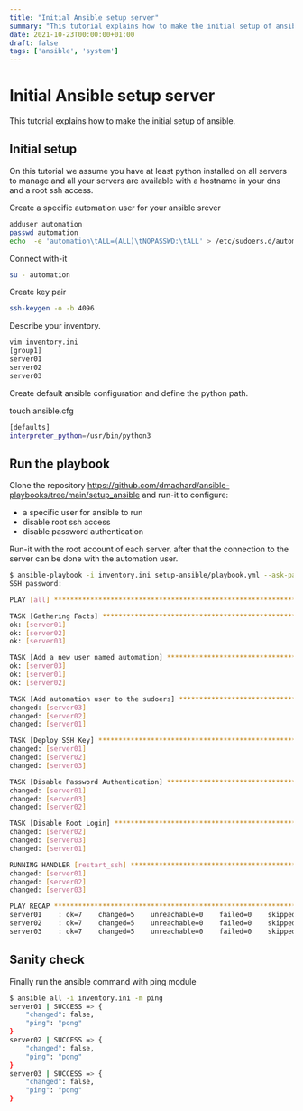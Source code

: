 ```yaml
---
title: "Initial Ansible setup server"
summary: "This tutorial explains how to make the initial setup of ansible."
date: 2021-10-23T00:00:00+01:00
draft: false
tags: ['ansible', 'system']
---
```


# Initial Ansible setup server

This tutorial explains how to make the initial setup of ansible.

## Initial setup

On this tutorial we assume you have at least python installed on all servers to manage and all your servers are available with a hostname in your dns and a root ssh access.

Create a specific automation user for your ansible srever 

```bash
adduser automation
passwd automation
echo  -e 'automation\tALL=(ALL)\tNOPASSWD:\tALL' > /etc/sudoers.d/automation
```

Connect with-it

```bash
su - automation
```

Create key pair

```bash
ssh-keygen -o -b 4096
```

Describe your inventory.

```bash
vim inventory.ini 
[group1]
server01
server02
server03
```

Create default ansible configuration and define the python path.

touch ansible.cfg

```bash
[defaults]
interpreter_python=/usr/bin/python3
```

## Run the playbook

Clone the repository https://github.com/dmachard/ansible-playbooks/tree/main/setup_ansible and run-it to configure:
- a specific user for ansible to run
- disable root ssh access
- disable password authentication

Run-it with the root account of each server, after that the connection to the server can be done with the automation user.

```bash
$ ansible-playbook -i inventory.ini setup-ansible/playbook.yml --ask-pass -u root
SSH password: 

PLAY [all] *************************************************************************

TASK [Gathering Facts] *************************************************************
ok: [server01]
ok: [server02]
ok: [server03]

TASK [Add a new user named automation] *********************************************
ok: [server03]
ok: [server01]
ok: [server02]

TASK [Add automation user to the sudoers] ******************************************
changed: [server03]
changed: [server02]
changed: [server01]

TASK [Deploy SSH Key] **************************************************************
changed: [server01]
changed: [server02]
changed: [server03]

TASK [Disable Password Authentication] *********************************************
changed: [server01]
changed: [server03]
changed: [server02]

TASK [Disable Root Login] **********************************************************
changed: [server02]
changed: [server03]
changed: [server01]

RUNNING HANDLER [restart_ssh] ******************************************************
changed: [server01]
changed: [server02]
changed: [server03]

PLAY RECAP *************************************************************************
server01    : ok=7    changed=5    unreachable=0    failed=0    skipped=0    rescued=0    ignored=0   
server02    : ok=7    changed=5    unreachable=0    failed=0    skipped=0    rescued=0    ignored=0   
server03    : ok=7    changed=5    unreachable=0    failed=0    skipped=0    rescued=0    ignored=0   
```

## Sanity check

Finally run the ansible command with ping module

```bash
$ ansible all -i inventory.ini -m ping
server01 | SUCCESS => {
    "changed": false,
    "ping": "pong"
}
server02 | SUCCESS => {
    "changed": false,
    "ping": "pong"
}
server03 | SUCCESS => {
    "changed": false,
    "ping": "pong"
}
```
